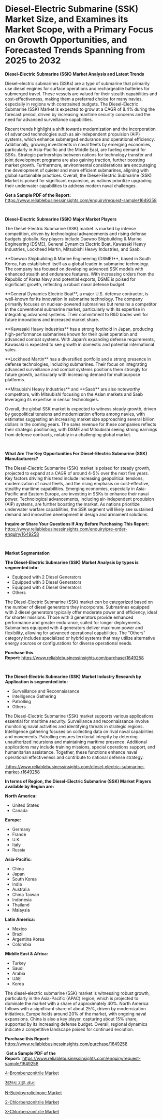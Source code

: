 <p><h1>Diesel-Electric Submarine (SSK) Market Size, and Examines its Market Scope, with a Primary Focus on Growth Opportunities, and Forecasted Trends Spanning from 2025 to 2032</h1></p><p><strong>Diesel-Electric Submarine (SSK) Market Analysis and Latest Trends</strong></p>
<p><p>Diesel-electric submarines (SSKs) are a type of submarine that primarily use diesel engines for surface operations and rechargeable batteries for submerged travel. These vessels are valued for their stealth capabilities and cost-effectiveness, making them a preferred choice for many navies, especially in regions with constrained budgets. The Diesel-Electric Submarine (SSK) Market is expected to grow at a CAGR of 8.4% during the forecast period, driven by increasing maritime security concerns and the need for advanced surveillance capabilities.</p><p>Recent trends highlight a shift towards modernization and the incorporation of advanced technologies such as air-independent propulsion (AIP) systems, which enhance submerged endurance and operational efficiency. Additionally, growing investments in naval fleets by emerging economies, particularly in Asia-Pacific and the Middle East, are fueling demand for SSKs. Strategic partnerships between nations for technology transfer and joint development programs are also gaining traction, further boosting market growth. Furthermore, environmental considerations are encouraging the development of quieter and more efficient submarines, aligning with global sustainable practices. Overall, the Diesel-Electric Submarine (SSK) Market is poised for significant expansion, as nations prioritize upgrading their underwater capabilities to address modern naval challenges.</p></p>
<p><strong>Get a Sample PDF of the Report:&nbsp;</strong> <a href="https://www.reliablebusinessinsights.com/enquiry/request-sample/1649258?utm_campaign=97&utm_medium=2&utm_source=Github&utm_content=ia&utm_term=26032025&utm_id=diesel-electric-submarine-ssk">https://www.reliablebusinessinsights.com/enquiry/request-sample/1649258</a></p>
<p>&nbsp;</p>
<p><strong>Diesel-Electric Submarine (SSK) Major Market Players</strong></p>
<p><p>The Diesel-Electric Submarine (SSK) market is marked by intense competition, driven by technological advancements and rising defense budgets globally. Key players include Daewoo Shipbuilding & Marine Engineering (DSME), General Dynamics Electric Boat, Kawasaki Heavy Industries, Lockheed Martin, Mitsubishi Heavy Industries, and Saab.</p><p>**Daewoo Shipbuilding & Marine Engineering (DSME)**, based in South Korea, has established itself as a global leader in submarine technology. The company has focused on developing advanced SSK models with enhanced stealth and endurance features. With increasing orders from the Republic of Korea Navy and potential exports, DSME is poised for significant growth, reflecting a robust naval defense budget.</p><p>**General Dynamics Electric Boat**, a major U.S. defense contractor, is well-known for its innovation in submarine technology. The company primarily focuses on nuclear-powered submarines but remains a competitor in the conventional submarine market, particularly with its expertise in integrating advanced systems. Their commitment to R&D bodes well for future innovations and increased market share.</p><p>**Kawasaki Heavy Industries** has a strong foothold in Japan, producing high-performance submarines known for their quiet operation and advanced combat systems. With Japan’s expanding defense requirements, Kawasaki is expected to see growth in domestic and potential international sales.</p><p>**Lockheed Martin** has a diversified portfolio and a strong presence in defense technologies, including submarines. Their focus on integrating advanced surveillance and combat systems positions them strongly for future growth, particularly with increasing demand for multipurpose platforms.</p><p>**Mitsubishi Heavy Industries** and **Saab** are also noteworthy competitors, with Mitsubishi focusing on the Asian markets and Saab leveraging its expertise in sensor technologies. </p><p>Overall, the global SSK market is expected to witness steady growth, driven by geopolitical tensions and modernization efforts among navies, with estimates suggesting an increasing market size approaching several billion dollars in the coming years. The sales revenue for these companies reflects their strategic positioning, with DSME and Mitsubishi seeing strong earnings from defense contracts, notably in a challenging global market.</p></p>
<p>&nbsp;</p>
<p><strong>What Are The Key Opportunities For Diesel-Electric Submarine (SSK) Manufacturers?</strong></p>
<p><p>The Diesel-Electric Submarine (SSK) market is poised for steady growth, projected to expand at a CAGR of around 4-5% over the next five years. Key factors driving this trend include increasing geopolitical tensions, modernization of naval fleets, and the rising emphasis on cost-effective, stealthy maritime capabilities. Emerging economies, especially in Asia-Pacific and Eastern Europe, are investing in SSKs to enhance their naval power. Technological advancements, including air-independent propulsion (AIP) systems, are further boosting the market. As nations prioritize underwater warfare capabilities, the SSK segment will likely see sustained demand and innovative development in design and armament solutions.</p></p>
<p><strong>Inquire or Share Your Questions If Any Before Purchasing This Report:</strong> <a href="https://www.reliablebusinessinsights.com/enquiry/pre-order-enquiry/1649258?utm_campaign=97&utm_medium=2&utm_source=Github&utm_content=ia&utm_term=26032025&utm_id=diesel-electric-submarine-ssk">https://www.reliablebusinessinsights.com/enquiry/pre-order-enquiry/1649258</a></p>
<p>&nbsp;</p>
<p><strong>Market Segmentation</strong></p>
<p><strong>The Diesel-Electric Submarine (SSK) Market Analysis by types is segmented into:</strong></p>
<p><ul><li>Equipped with 2 Diesel Generators</li><li>Equipped with 3 Diesel Generators</li><li>Equipped with 4 Diesel Generators</li><li>Others</li></ul></p>
<p><p>The Diesel-Electric Submarine (SSK) market can be categorized based on the number of diesel generators they incorporate. Submarines equipped with 2 diesel generators typically offer moderate power and efficiency, ideal for shorter missions. Those with 3 generators provide enhanced performance and greater endurance, suited for longer deployments. Submarines equipped with 4 generators deliver maximum power and flexibility, allowing for advanced operational capabilities. The "Others" category includes specialized or hybrid systems that may utilize alternative energy sources or configurations for diverse operational needs.</p></p>
<p><strong>Purchase this Report:&nbsp;</strong><a href="https://www.reliablebusinessinsights.com/purchase/1649258?utm_campaign=97&utm_medium=2&utm_source=Github&utm_content=ia&utm_term=26032025&utm_id=diesel-electric-submarine-ssk">https://www.reliablebusinessinsights.com/purchase/1649258</a></p>
<p>&nbsp;</p>
<p><strong>The Diesel-Electric Submarine (SSK) Market Industry Research by Application is segmented into:</strong></p>
<p><ul><li>Surveillance and Reconnaissance</li><li>Intelligence Gathering</li><li>Patrolling</li><li>Others</li></ul></p>
<p><p>The Diesel-Electric Submarine (SSK) market supports various applications essential for maritime security. Surveillance and reconnaissance involve monitoring naval activities and identifying threats in strategic regions. Intelligence gathering focuses on collecting data on rival naval capabilities and movements. Patrolling ensures territorial integrity by deterring unauthorized incursions and maintaining maritime presence. Additional applications may include training missions, special operations support, and humanitarian assistance. Together, these functions enhance naval operational effectiveness and contribute to national defense strategy.</p></p>
<p><a href="https://www.reliablebusinessinsights.com/diesel-electric-submarine-market-r1649258?utm_campaign=97&utm_medium=2&utm_source=Github&utm_content=ia&utm_term=26032025&utm_id=diesel-electric-submarine-ssk">&nbsp;https://www.reliablebusinessinsights.com/diesel-electric-submarine-market-r1649258</a></p>
<p><strong>In terms of Region, the Diesel-Electric Submarine (SSK) Market Players available by Region are:</strong></p>
<p>
    <p> <strong> North America: </strong>
        <ul>
            <li>United States</li>
            <li>Canada</li>
        </ul>
        </p> 
    <p> <strong> Europe: </strong>
        <ul>
            <li>Germany</li>
            <li>France</li>
            <li>U.K.</li>
            <li>Italy</li>
            <li>Russia</li>
        </ul>
        </p> 
    <p> <strong> Asia-Pacific: </strong>
        <ul>
            <li>China</li>
            <li>Japan</li>
            <li>South Korea</li>
            <li>India</li>
            <li>Australia</li>
            <li>China Taiwan</li>
            <li>Indonesia</li>
            <li>Thailand</li>
            <li>Malaysia</li>
        </ul>
        </p> 
    <p> <strong> Latin America: </strong>
        <ul>
            <li>Mexico</li>
            <li>Brazil</li>
            <li>Argentina Korea</li>
            <li>Colombia</li>
        </ul>
        </p> 
    <p> <strong> Middle East & Africa: </strong>
        <ul>
            <li>Turkey</li>
            <li>Saudi</li>
            <li>Arabia</li>
            <li>UAE</li>
            <li>Korea</li>
        </ul>
    </p>
    </p>
<p><p>The diesel-electric submarine (SSK) market is witnessing robust growth, particularly in the Asia-Pacific (APAC) region, which is projected to dominate the market with a share of approximately 40%. North America follows with a significant share of about 25%, driven by modernization initiatives. Europe holds around 20% of the market, with ongoing naval expansions. China is also a key player, capturing about 15% share, supported by its increasing defense budget. Overall, regional dynamics indicate a competitive landscape poised for continued evolution.</p></p>
<p><strong>Purchase this Report: </strong><a href="https://www.reliablebusinessinsights.com/purchase/1649258?utm_campaign=97&utm_medium=2&utm_source=Github&utm_content=ia&utm_term=26032025&utm_id=diesel-electric-submarine-ssk">https://www.reliablebusinessinsights.com/purchase/1649258</a></p>
<p>&nbsp;<strong>Get a Sample PDF of the Report:&nbsp;&nbsp;</strong><a href="https://www.reliablebusinessinsights.com/enquiry/request-sample/1649258?utm_campaign=97&utm_medium=2&utm_source=Github&utm_content=ia&utm_term=26032025&utm_id=diesel-electric-submarine-ssk">https://www.reliablebusinessinsights.com/enquiry/request-sample/1649258</a></p>
<p><strong></strong></p>
<p><p><a href="https://github.com/gummaarmel83/Market-Research-Report-List-1/blob/main/4-brombenzonitrile-market.md?utm_campaign=97&utm_medium=2&utm_source=Github&utm_content=ia&utm_term=26032025&utm_id=diesel-electric-submarine-ssk">4-Brombenzonitrile Market</a></p><p><a href="https://github.com/sougarounis/Market-Research-Report-List-7/blob/main/601118149427.md?utm_campaign=97&utm_medium=2&utm_source=Github&utm_content=ia&utm_term=26032025&utm_id=diesel-electric-submarine-ssk">정전식 지문 센서</a></p><p><a href="https://github.com/widlerumland/Market-Research-Report-List-1/blob/main/n-butylpyrrolidinone-market.md?utm_campaign=97&utm_medium=2&utm_source=Github&utm_content=ia&utm_term=26032025&utm_id=diesel-electric-submarine-ssk">N-Butylpyrrolidinone Market</a></p><p><a href="https://github.com/uldularido/Market-Research-Report-List-1/blob/main/2-chlorbenzonitrile-market.md?utm_campaign=97&utm_medium=2&utm_source=Github&utm_content=ia&utm_term=26032025&utm_id=diesel-electric-submarine-ssk">2-Chlorbenzonitrile Market</a></p><p><a href="https://github.com/akitamegge65/Market-Research-Report-List-1/blob/main/3-chlorbenzonitrile-market.md?utm_campaign=97&utm_medium=2&utm_source=Github&utm_content=ia&utm_term=26032025&utm_id=diesel-electric-submarine-ssk">3-Chlorbenzonitrile Market</a></p></p>